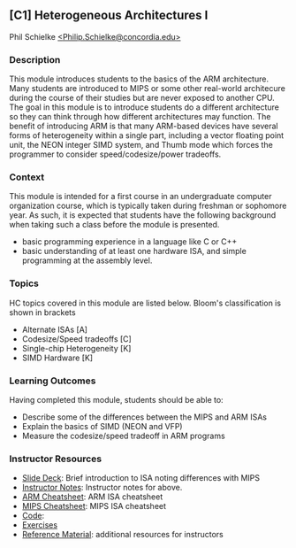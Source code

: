## [C1] Heterogeneous Architectures I
Phil Schielke [\<Philip.Schielke@concordia.edu\>](philip.schielke@concordia.edu)

### Description 
This module introduces students to the basics of the ARM architecture.
Many students are introduced to MIPS or some other real-world architecure during
the course of their studies but are never exposed to another CPU.  The
goal in this module is
to introduce students do a different architecture so they can think
through how different architectures may function.  The benefit of introducing
ARM is that many ARM-based devices have several forms of heterogeneity
within a single  part, including a vector floating point unit, the NEON integer SIMD
system, and Thumb mode which forces the programmer to
consider speed/codesize/power tradeoffs.

### Context 

This module is intended for a first course in an undergraduate computer organization course, which is typically 
taken during freshman or sophomore year.  As such, it is expected that students have the following background
when taking such a class before the module is presented.
  * basic programming experience in a language like C or C++
  * basic understanding of at least one hardware ISA, and simple programming at the assembly level.

### Topics 

HC topics covered in this module are listed below. Bloom's classification is shown in brackets

* Alternate ISAs [A]
* Codesize/Speed tradeoffs [C]
* Single-chip Heterogeneity [K]
* SIMD Hardware [K]

### Learning Outcomes

Having completed this module, students should be able to: 

* Describe some of the differences between the MIPS and ARM ISAs
* Explain the basics of SIMD (NEON and VFP)
* Measure the codesize/speed tradeoff in ARM programs

### Instructor Resources 

  * [Slide Deck](./ARM/ARM_intro_lecture.pptx): Brief introduction to ISA
  noting differences with MIPS
  * [Instructor Notes](./ARM/ARM_intro_lecture_notes.pptx):  Instructor
    notes for above.
  * [ARM Cheatsheet](./ARM/ARM_cheatsheet.pdf):  ARM ISA cheatsheet
  * [MIPS Cheatsheet](./MIPS/MIPS_cheatsheet.pdf): MIPS ISA cheatsheet	
  * [Code]():
  * [Exercises]()
  * [Reference Material](./reference_material.md): additional resources for instructors




